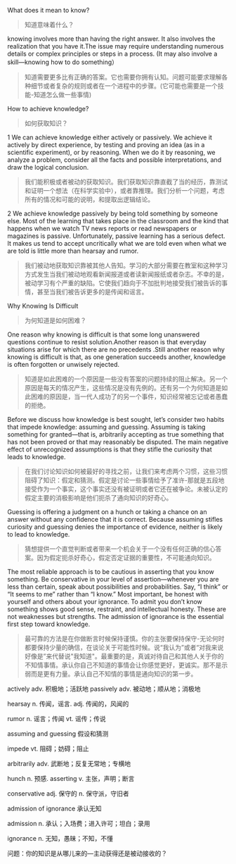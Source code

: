 

What does it mean to know?

> 知道意味着什么？

knowing involves more than having the right answer. It also involves the realization that you have it.The issue may require understanding numerous details or complex principles or steps in a process. (It may also involve a skill—knowing how to do something）

> 知道需要更多比有正确的答案。它也需要你拥有认知。问题可能要求理解各种细节或者复杂的规则或者在一个进程中的步骤。(它可能也需要是一个技能-知道怎么做一些事情)

How to achieve knowledge?

> 如何获取知识？

1 We can achieve knowledge either actively or passively. We achieve it actively by direct experience, by testing and proving an idea (as in a scientific experiment), or by reasoning. When we do it by reasoning, we analyze a problem, consider all the facts and possible interpretations, and draw the logical conclusion.

> 我们能积极或者被动的获取知识。我们获取知识靠直截了当的经历，靠测试和证明一个想法（在科学实验中），或者靠推理。我们分析一个问题，考虑所有的情况和可能的说明，和提取出逻辑结论。

2 We achieve knowledge passively by being told something by someone else. Most of the learning that takes place in the classroom and the kind that happens when we watch TV news reports or read newspapers or magazines is passive. Unfortunately, passive learning has a serious defect. It makes us tend to accept uncritically what we are told even when what we are told is little more than hearsay and rumor.

> 我们被动地获取知识靠被其他人告知。学习的大部分需要在教室和这种学习方式发生当我们被动地观看新闻报道或者读新闻报纸或者杂志。不幸的是，被动学习有个严重的缺陷。它使我们趋向于不加批判地接受我们被告诉的事情，甚至当我们被告诉更多的是传闻和谣言。

Why Knowing Is Difficult

> 为何知道是如何困难？

One reason why knowing is difficult is that some long unanswered questions continue to resist solution.Another reason is that everyday situations arise for which there are no precedents .Still another reason why knowing is difficult is that, as one generation succeeds another, knowledge is often forgotten or unwisely rejected.

> 知道是如此困难的一个原因是一些没有答案的问题持续的阻止解决。另一个原因是每天的情况产生，这些情况是没有先例的。还有另一个为何知道是如此困难的原因是，当一代人成功了的另一个事件，知识经常被忘记或者愚蠢的拒绝。

 Before we discuss how knowledge is best sought, let’s consider two habits that impede knowledge: assuming and guessing. Assuming is taking something for granted—that is, arbitrarily accepting as true something that has not been proved or that may reasonably be disputed. The main negative effect of unrecognized assumptions is that they stifle the curiosity that leads to knowledge.

> 在我们讨论知识如何被最好的寻找之前，让我们来考虑两个习惯，这些习惯阻碍了知识：假定和猜测。假定是讨论一些事情给予了准许-那就是五段地接受作为一个事实，这个事实还没有被证明或者它还在被争论。未被认定的假定主要的消极影响是他们扼杀了通向知识的好奇心。

Guessing is offering a judgment on a hunch or taking a chance on an answer without any confidence that it is correct. Because assuming stifles curiosity and guessing denies the importance of evidence, neither is likely to lead to knowledge. 

> 猜想提供一个直觉判断或者带来一个机会关于一个没有任何正确的信心答案。因为假定扼杀好奇心，假定否定证据的重要性，不可能通向知识。

The most reliable approach is to be cautious in asserting that you know something. Be conservative in your level of assertion—whenever you are less than certain, speak about possibilities and probabilities. Say, “I think” or “It seems to me” rather than “I know.” Most important, be honest with yourself and others about your ignorance. To admit you don’t know something shows good sense, restraint, and intellectual honesty. These are not weaknesses but strengths. The admission of ignorance is the essential first step toward knowledge.

>最可靠的方法是在你做断言时候保持谨慎。你的主张要保持保守-无论何时都要保持少量的确信，在谈论关于可能性时候。说“我认为”或者“对我来说好像是”来代替说"我知道"。最重要的是，真诚对待自己和其他人关于你的不知情事情。承认你自己不知道的事情会让你感觉更好，更诚实。那不是示弱而是更有力量。承认自己不知情的事情是通向知识的第一步。

actively        adv. 积极地；活跃地  passively     adv. 被动地；顺从地；消极地

hearsay    n. 传闻，谣言. adj. 传闻的，风闻的

rumor    n. 谣言；传闻  vt. 谣传；传说 

assuming and guessing   假设和猜测 

impede    vt. 阻碍；妨碍；阻止

arbitrarily   adv. 武断地；反复无常地；专横地 

hunch    n. 预感. asserting   v. 主张，声明；断言

conservative   adj. 保守的 n. 保守派，守旧者                   

admission of ignorance   承认无知

admission     n. 承认；入场费；进入许可；坦白；录用

ignorance     n. 无知，愚昧；不知，不懂

问题：你的知识是从哪儿来的—主动获得还是被动接收的？